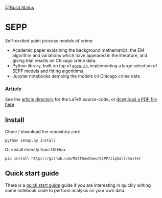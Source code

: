 [![Build Status](https://travis-ci.org/MatthewDaws/SEPP.svg?branch=master)](https://travis-ci.org/MatthewDaws/SEPP) 

# SEPP

Self-excited point process models of crime:

- Academic paper explaining the background mathematics, the EM algorithm and variations which have appeared in the literature, and giving trial results on Chicago crime data.
- Python library, built on top of
[`open_cp`](https://github.com/QuantCrimAtLeeds/PredictCode), implementing a large selection of SEPP models and fitting algorithms.
- Jupyter notebooks demoing the models on Chicago crime data.


### Article

See the [article directory](tree/master/article/) for the LaTeX source-code, or [download a PDF file here](blob/master/article.pdf).

## Install

Clone / download the repository and:

    python setup.py install

Or install directly from GitHub:

    pip install https://github.com/MatthewDaws/SEPP/zipball/master


## Quick start guide

There is a [quick start guide](quick_start) guide if you are interesting in quickly writing some notebook code to perform analysis on your own data.

